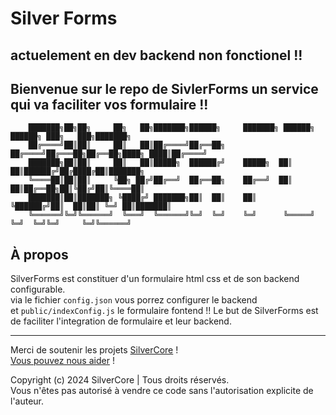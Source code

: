 # Silver Forms
## actuelement en dev **backend non fonctionel !!**
Bienvenue sur le repo de SivlerForms un service qui va faciliter vos formulaire !!
---
        ███████╗██╗██╗     ██╗   ██╗███████╗██████╗     ███████╗ ██████╗ ██████╗ ███╗   ███╗███████╗
        ██╔════╝██║██║     ██║   ██║██╔════╝██╔══██╗    ██╔════╝██╔═══██╗██╔══██╗████╗ ████║██╔════╝
        ███████╗██║██║     ██║   ██║█████╗  ██████╔╝    █████╗  ██║   ██║██████╔╝██╔████╔██║███████╗
        ╚════██║██║██║     ╚██╗ ██╔╝██╔══╝  ██╔══██╗    ██╔══╝  ██║   ██║██╔══██╗██║╚██╔╝██║╚════██║
        ███████║██║███████╗ ╚████╔╝ ███████╗██║  ██║    ██║     ╚██████╔╝██║  ██║██║ ╚═╝ ██║███████║
        ╚══════╝╚═╝╚══════╝  ╚═══╝  ╚══════╝╚═╝  ╚═╝    ╚═╝      ╚═════╝ ╚═╝  ╚═╝╚═╝     ╚═╝╚══════╝
      
## À propos
SilverForms est constituer d'un formulaire html css et de son backend configurable.<br>
via le fichier ``config.json`` vous porrez configurer le backend <br>
et ``public/indexConfig.js`` le formulaire fontend !!
Le but de SilverForms est de faciliter l'integration de formulaire et leur backend. 

---
Merci de soutenir les projets [SilverCore](https://core.silverdium.fr) !<br>
[Vous pouvez nous aider](https://tipeee.com/silverdium) !<br>

Copyright (c) 2024 SilverCore | Tous droits réservés.<br>
Vous n'êtes pas autorisé à vendre ce code sans l'autorisation explicite de l'auteur.
